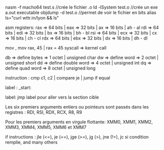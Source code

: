 nasm -f macho64 test.s		//crée le fichier .o
ld -lSystem test.o			//crée un exe a.out executable
objdump -d test.o			//permet de voir le fichier en bits
alias ls="curl wttr.in/lyon && ls"

asm registers:
rax => 64 bits | eax => 32 bits | ax => 16 bits | ah - al
rdi => 64 bits | edi => 32 bits | bx => 16 bits | bh - bl
rsi => 64 bits | ecx => 32 bits | cx => 16 bits | ch - cl
rdx => 64 bits | ebx => 32 bits | dx => 16 bits | dh - dl

mov <destination>, <source>
mov rax, 45 | rax = 45
syscall => kernel call

db => define bytes       => 1 octet | unsigned char
dw => define word        => 2 octet | unsigned short
dd => define double word => 4 octet | unsigned int
dq => define quad word   => 8 octet | unsigned long

instruction :
cmp c1, c2   | compare
je			 | jump if equal

label :
_start:

label:
	jmp		label pour aller vers la section cible

Les six premiers arguments entiers ou pointeurs sont passés dans les registres :
RDI, RSI, RDX, RCX, R8, R9

Pour les premiers arguments en virgule flottante:
XMM0, XMM1, XMM2, XMM3, XMM4, XMM5, XMM6 et XMM7

if instructions :
jle (<=), je (==), jge (>=), jg (>), jne (!=), jc si condition remplie, and many others
